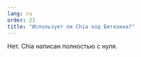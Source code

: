 ```yaml
---
lang: ru
order: 21
title: "Использует ли Chia код Биткоина?"
---
```


Нет. Chia написан полностью с нуля.
